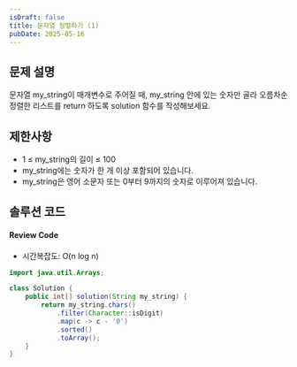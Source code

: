 ```yaml
---
isDraft: false
title: 문자열 정렬하기 (1)
pubDate: 2025-05-16
---
```


## 문제 설명

문자열 my_string이 매개변수로 주어질 때, my_string 안에 있는 숫자만 골라 오름차순 정렬한 리스트를 return 하도록 solution 함수를 작성해보세요.

## 제한사항

- 1 ≤ my_string의 길이 ≤ 100
- my_string에는 숫자가 한 개 이상 포함되어 있습니다.
- my_string은 영어 소문자 또는 0부터 9까지의 숫자로 이루어져 있습니다.

## 솔루션 코드

#### Review Code
- 시간복잡도: O(n log n)
```java
import java.util.Arrays;

class Solution {
    public int[] solution(String my_string) {
        return my_string.chars()
            .filter(Character::isDigit)
            .map(c -> c - '0')
            .sorted()
            .toArray();
    }
}
```

